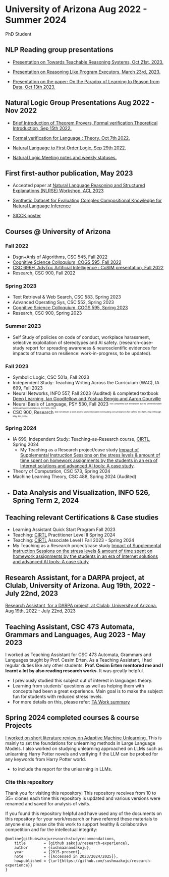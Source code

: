 # University of Arizona Aug 2022 - Summer 2024

PhD Student

## NLP Reading group presentations

- <a href="https://github.com/sushmaakoju/research-experience/blob/main/university-of-arizona/sushma-akoju-NLP%20Reading%20Group%20series_%20Towards%20Teachable%20Reasoning%20Systems%20NLP%20Reading%20Group%2C%20University%20of%20Arizona.pdf">Presentation on Towards Teachable Reasoning Systems, Oct 21st, 2023.</a>

- <a href="https://github.com/sushmaakoju/research-experience/blob/main/university-of-arizona/sushma-akoju-reasoning-like-program-executors.pdf">Presentation on Reasoning Like Program Executors, March 23rd, 2023.</a>

- <a href="https://github.com/sushmaakoju/research-experience/blob/main/university-of-arizona/On%20the%20Paradox%20of%20Learning%20to%20Reason%20from%20Data-Oct13-2023.pdf">Presentation on the paper: On the Paradox of Learning to Reason from Data, Oct 13th 2023.</a>

## Natural Logic Group Presentations Aug 2022 - Nov 2022

- <a href="https://github.com/sushmaakoju/research-experience/blob/main/university-of-arizona/first-order-logic-formal-verification/sushma-akoju-Brief-Introduction-of-Theorem-Provers-Formal-Verification-Category-Theory-SAT_SMT-solvers.pdf">Brief Introduction of Theorem Provers, Formal verification Theoretical Introduction, Sep 15th 2022.</a>

- <a href="https://github.com/sushmaakoju/research-experience/blob/main/university-of-arizona/first-order-logic-formal-verification/sushma-akoju-Formal%20Verification%20for%20Language.pdf">Formal verification for Language : Theory, Oct 7th 2022.</a>

- <a href="https://github.com/sushmaakoju/research-experience/blob/main/university-of-arizona/first-order-logic-formal-verification/sushma-akoju-Natural%20Language%20to%20First%20Order%20Logic.pdf"> Natural Language to First Order Logic, Sep 29th 2022.</a>

- <a href="https://github.com/sushmaakoju/research-experience/blob/main/university-of-arizona/Natural-logic-group-meeting.pdf"> Natural Logic Meeting notes and weekly statuses. </a>

## First first-author publication, May 2023

- Accepted paper at <a href="https://arxiv.org/abs/2307.05034"> Natural Language Reasoning and Structured Explanations (NLRSE) Workshop, ACL 2023</a>

- <a href="https://github.com/sushmaakoju/acl2023-nlrse-clulab-SICCK-dataset">Synthetic Dataset for Evaluating Complex Compositional Knowledge for Natural Language Inference</a>

- <a href="https://github.com/sushmaakoju/acl2023-nlrse-clulab-SICCK-dataset/blob/main/nlrse-sicck-poster.pdf">SICCK poster</a>

## Courses @ University of Arizona

### Fall 2022

- Dsgn+Anls of Algorithms, CSC 545, Fall 2022
- <a href="https://github.com/sushmaakoju/research-experience/blob/main/university-of-arizona/sushma-akoju-cogsci-Summary_of_Talks_related_to_Consciousness__Metacognition_and_Representation_Similarity_Analysis.pdf"> Cognitive Science Colloquium, COGS 595, Fall 2022</a>
- <a href="https://github.com/sushmaakoju/research-experience/blob/main/university-of-arizona/sushma-akoju-CoSIm.pdf"> CSC 696H, AdvTpc Artificial Intelligence : CoSIM presentation, Fall 2022</a>
- Research, CSC 900, Fall 2022

### Spring 2023

- Text Retrieval & Web Search, CSC 583, Spring 2023
- Advanced Operating Sys, CSC 552, Spring 2023
- <a href="https://github.com/sushmaakoju/research-experience/blob/main/university-of-arizona/sushma-akoju-cog-sci-summary_of_Talks_related_to_Episodic_memory__Sentience__Social_norms_and_discussion_dynamics.pdf"> Cognitive Science Colloquium, COGS 595, Spring 2023</a>
- Research, CSC 900, Spring 2023

### Summer 2023

- Self Study of policies on code of conduct, workplace harassment, selective exploitation of stereotypes and AI safety. (research-case-study report for spreading awareness & neuroscientific evidences for impacts of trauma on resilience: work-in-progress, to be updated).

### Fall 2023

- Symbolic Logic, CSC 501a, Fall 2023
- Independent Study: Teaching Writing Across the Curriculum (WAC), IA 699, Fall 2023
- Neural Networks, INFO 557, Fall 2023 (Audited) & completed textbook <a href="https://www.deeplearningbook.org/">Deep Learning, Ian Goodfellow and Yoshua Bengio and Aaron Courville</a>
- Neural Basis of Language, PSY 530, Fall 2023 <sup><sub><sup><sub>not completed but withdrawn due to unmentionable extenuating circumstances, Oct 12th, 2023.</sub></sup></sub></sup>
- CSC 900, Research <sup><sub><sup><sub>did not deliver a work due to unmentionable extenuating circumstances for safety, Oct 12th, 2023 through May 9th, 2024.</sub></sup></sub></sup>

### Spring 2024

- IA 699, Independent Study: Teaching-as-Research course, <a href="https://academicaffairs.arizona.edu/about-cirtl">CIRTL</a>, Spring 2024
    - My Teaching as a Research project/case study <a href="https://sites.google.com/arizona.edu/uofatarprojects/spring-2024/sushma-akoju?authuser=0">Impact of Supplemental Instruction Sessions on the stress levels & amount of time spent on homework assignments by the students in an era of Internet solutions and advanced AI tools: A case study</a>. 
- Theory of Computation, CSC 573, Spring 2024
- Machine Learning Theory, CSC 488, Spring 2024 (Audited)
- Data Analysis and Visualization, INFO 526, Spring Term 2, 2024
    - 

## Teaching relevant Certifications & Case studies

- Learning Assistant Quick Start Program Fall 2023
- Teaching: <a href="https://academicaffairs.arizona.edu/about-cirtl">CIRTL</a> Practitioner Level II Spring 2024
- Teaching: <a href="https://academicaffairs.arizona.edu/about-cirtl">CIRTL</a> Associate Level I Fall 2023 - Spring 2024
- My Teaching as a Research project/case study <a href="https://sites.google.com/arizona.edu/uofatarprojects/spring-2024/sushma-akoju?authuser=0">Impact of Supplemental Instruction Sessions on the stress levels & amount of time spent on homework assignments by the students in an era of Internet solutions and advanced AI tools: A case study</a>

## Research Assistant, for a DARPA project, at Clulab, University of Arizona. Aug 19th, 2022 - July 22nd, 2023

<a href="https://github.com/sushmaakoju/research-experience/blob/main/university-of-arizona/RA-work-summary.md">Research Assistant, for a DARPA project, at Clulab, University of Arizona. Aug 19th, 2022 - July 22nd, 2023</a>

## Teaching Assistant, CSC 473 Automata, Grammars and Languages, Aug 2023 - May 2023

I worked as Teaching Assistant for CSC 473 Automata, Grammars and Languages taught by Prof. Cesim Erten. As a Teaching Assistant, I had regular duties like any other students. **Prof. Cesim Erten mentored me and I learnt a lot by also reading research works.** It was greatly helpful.

- I previously studied this subject out of interest in languages theory.
- Learning from students' questions as well as helping them with concepts had been a great experience. Main goal is to make the subject fun for students with reduced stress levels.
- For more details on this, please refer: <a href="https://github.com/sushmaakoju/research-experience/blob/main/university-of-arizona/TA-work-summary.md">TA Work summary</a>

## Spring 2024 completed courses & course Projects


<a href="https://github.com/sushmaakoju/research-experience/blob/main/university-of-arizona/csc-588-project-report-sushma-akoju.pdf">I worked on short literature review on Adaptive Machine Unlearning. </a>
This is mainly to set the foundations for unlearning methods in Large Language Models.
I also worked on studying unlearning approached on LLMs such as unlearning Harry Potter novels and verifying if the LLM can be probed for any keywords from Harry Potter world.

- to include the report for the unlearning in LLMs.

<!-- 
### 🏆Acheivements as a Teaching Assistant

- I proposed ideas to conduct syllabus-driven Supplemental Instruction sessions for practice, add quizzes in-class, idea to accomodate points for piazza questions and answers from students in October 2023 were actually implemented in Spring 2024.

- I planned to continue studying stress among students for this course provided resources and if that really helps/helped them to reduce stress and improve scores. So I work on this as part of **Teaching as a Research (TAR) course** is part of CIRTL, taught by Instructors Kristin Winet and Byron Richard Hempel and I am grateful for amazing instructors.

- **During Fall 2023**, it became a Spiritual quest for me. So at one point there was a question on Left Quotient problem. I quickly found a research paper on this and I had the answer. So I read about Transducers before, so it was easier to connect about Transducers that can solve some Quotient problems of languages. So I used Transducers to come up with a solution to **visually explain to the students**.

- Implementing these ideas is a lot of hard work and I am truly grateful for working with Prof. Cesim Erten.

<a href="https://github.com/sushmaakoju/research-experience/blob/main/university-of-arizona/TA-work-summary.md"> Teaching Assistant for CSC 473 Automata, Grammars and Languages Fall 2023 - Ongoing </a> -->

### Cite this repository

Thank you for visiting this repository!
This repository receives from 10 to 35+ clones each time this repository is updated and various versions were renamed and saved for analysis of visits.

If you found this repository helpful and have used any of the documents on this repository for your work/research or have referred these materials to anyone else, please cite this work to support healthy & collaborative competition and for the intellectual integrity:

```
@online{githubsakojuresearchstudyrecommendations,
	title        = {github sakoju/research-experience},
	author       = {sushmaanandakoju},
	year         = {2015-present},
	note         = {[Accessed in 2023/2024/2025]},
	howpublished = {\url{https://github.com/sushmaakoju/research-experience}}
}
```